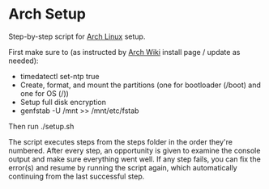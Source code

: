 # Arch Setup

Step-by-step script for [Arch Linux](https://www.archlinux.org/) setup.

First make sure to (as instructed by [Arch Wiki](https://wiki.archlinux.org/) install page / update as needed):
- timedatectl set-ntp true
- Create, format, and mount the partitions (one for bootloader (/boot) and one for OS (/))
- Setup full disk encryption
- genfstab -U /mnt >> /mnt/etc/fstab

Then run ./setup.sh

The script executes steps from the steps folder in the order they're numbered. After every step, an opportunity is given to examine the console output and make sure everything went well. If any step fails, you can fix the error(s) and resume by running the script again, which automatically continuing from the last successful step.
